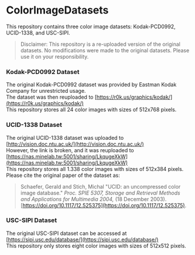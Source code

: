 # ColorImageDatasets
This repository contains three color image datasets: Kodak-PCD0992, UCID-1338, and USC-SIPI.  
>Disclaimer: This repository is a re-uploaded version of the original datasets. No modifications were made to the original datasets. Please use it on your responsibility.

### Kodak-PCD0992 Dataset
The original Kodak-PCD0992 dataset was provided by Eastman Kodak Company for unrestricted usage.  
The dataset was then reuploaded to [https://r0k.us/graphics/kodak/](https://r0k.us/graphics/kodak/)  
This repository stores all 24 color images with sizes of 512x768 pixels.  

### UCID-1338 Dataset
The original UCID-1338 dataset was uploaded to [http://vision.doc.ntu.ac.uk/](http://vision.doc.ntu.ac.uk/)   
However, the link is broken, and it was reuploaded to [https://nas.minelab.tw:5001/sharing/LkqugeXkW](https://nas.minelab.tw:5001/sharing/LkqugeXkW)  
This repository stores all 1.338 color images with sizes of 512x384 pixels.  
Please cite the original paper of the dataset as:  
>Schaefer, Gerald and Stich, Michal "UCID: an uncompressed color image database." _Proc. SPIE 5307, Storage and Retrieval Methods and Applications for Multimedia 2004,_ (18 December 2003). [https://doi.org/10.1117/12.525375](https://doi.org/10.1117/12.525375).

### USC-SIPI Dataset
The original USC-SIPI dataset can be accessed at [https://sipi.usc.edu/database/](https://sipi.usc.edu/database/)  
This repository only stores eight color images with sizes of 512x512 pixels.  
